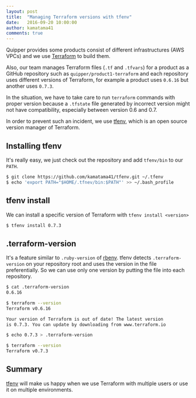 ```yaml
---
layout: post
title:  "Managing Terraform versions with tfenv"
date:   2016-09-20 10:00:00
author: kamatama41
comments: true
---
```


Quipper provides some products consist of different infrastructures (AWS VPCs) and we use [Terraform](https://www.terraform.io/) to build them.

Also, our team manages Terraform files (`.tf` and `.tfvars`) for a product as a GitHub repository such as `quipper/product1-terraform` and each repository uses different versions of Terraform, for example a product uses `0.6.16` but another uses `0.7.3`.

In the situation, we have to take care to run `terraform` commands with proper version because a `.tfstate` file generated by incorrect version might not have compatibility, especially between version 0.6 and 0.7.

In order to prevent such an incident, we use [tfenv](https://github.com/kamatama41/tfenv), which is an open source version manager of Terraform.

## Installing tfenv
It's really easy, we just check out the repository and add `tfenv/bin` to our `PATH`.

```sh
$ git clone https://github.com/kamatama41/tfenv.git ~/.tfenv
$ echo 'export PATH="$HOME/.tfnev/bin:$PATH"' >> ~/.bash_profile
```

## tfenv install
We can install a specific version of Terraform with `tfenv install <version>` 

```sh
$ tfenv install 0.7.3
```

## .terraform-version
It's a feature similar to `.ruby-version` of [rbenv](https://github.com/rbenv/rbenv). tfenv detects `.terraform-version` on your repository root and uses the version in the file preferentially. So we can use only one version by putting the file into each repository.

```sh
$ cat .terraform-version
0.6.16

$ terraform --version
Terraform v0.6.16

Your version of Terraform is out of date! The latest version
is 0.7.3. You can update by downloading from www.terraform.io

$ echo 0.7.3 > .terraform-version

$ terraform --version
Terraform v0.7.3
```

## Summary 
[tfenv](https://github.com/kamatama41/tfenv) will make us happy when we use Terraform with multiple users or use it on multiple environments.
